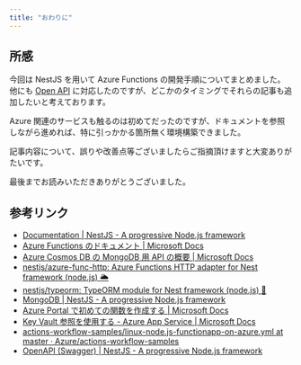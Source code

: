 ```yaml
---
title: "おわりに"
---
```


## 所感

今回は NestJS を用いて Azure Functions の開発手順についてまとめました。他にも [Open API](https://docs.nestjs.com/openapi/introduction) に対応したのですが、どこかのタイミングでそれらの記事も追加したいと考えております。

Azure 関連のサービスも触るのは初めてだったのですが、ドキュメントを参照しながら進めれば、特に引っかかる箇所無く環境構築できました。

記事内容について、誤りや改善点等ございましたらご指摘頂けますと大変ありがたいです。

最後までお読みいただきありがとうございました。

## 参考リンク

* [Documentation | NestJS - A progressive Node.js framework](https://docs.nestjs.com/)
* [Azure Functions のドキュメント | Microsoft Docs](https://docs.microsoft.com/ja-jp/azure/azure-functions/)
* [Azure Cosmos DB の MongoDB 用 API の概要 | Microsoft Docs](https://docs.microsoft.com/ja-jp/azure/cosmos-db/mongodb-introduction)
* [nestjs/azure-func-http: Azure Functions HTTP adapter for Nest framework (node.js) 🌥](https://github.com/nestjs/azure-func-http)
* [nestjs/typeorm: TypeORM module for Nest framework (node.js)  🍇](https://github.com/nestjs/typeorm)
* [MongoDB | NestJS - A progressive Node.js framework](https://docs.nestjs.com/techniques/mongodb)
* [Azure Portal で初めての関数を作成する | Microsoft Docs](https://docs.microsoft.com/ja-jp/azure/azure-functions/functions-create-first-azure-function)
* [Key Vault 参照を使用する - Azure App Service | Microsoft Docs](https://docs.microsoft.com/ja-jp/azure/app-service/app-service-key-vault-references)
* [actions-workflow-samples/linux-node.js-functionapp-on-azure.yml at master · Azure/actions-workflow-samples](https://github.com/Azure/actions-workflow-samples/blob/master/FunctionApp/linux-node.js-functionapp-on-azure.yml)
* [OpenAPI (Swagger) | NestJS - A progressive Node.js framework](https://docs.nestjs.com/openapi/introduction)
